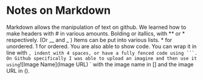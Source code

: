 # Notes on Markdown

Markdown allows the manipulation of text on github. We learned how to make headers with # in various amounts. Bolding or itallics, with ** or * respectively. (Or __ and _ )
Items can be put into various lists. * for unordered. 1 for ordered.
You are also able to show code. You can wrap it in line with ` , indent with 4 spaces, or have a fully fenced code using ```.
On Github specifically I was able to upload an imagine and then use it using `![Image Name](Image URL) ` with the image name in [] and the image URL in ().
